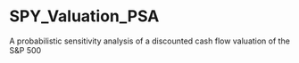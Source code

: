 # SPY_Valuation_PSA
A probabilistic sensitivity analysis of a discounted cash flow valuation of the S&amp;P 500
